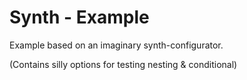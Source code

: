 # Synth - Example

Example based on an imaginary synth-configurator.

(Contains silly options for testing nesting & conditional)
